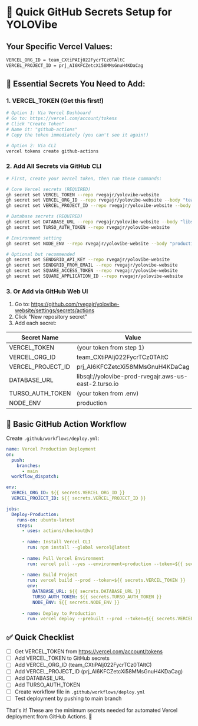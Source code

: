# 🚀 Quick GitHub Secrets Setup for YOLOVibe

## Your Specific Vercel Values:

```bash
VERCEL_ORG_ID = team_CXtiPAIj022FycrTCz0TAltC
VERCEL_PROJECT_ID = prj_AI6KFCZetcXi58MMsGnuH4KDaCag
```

## 🔐 Essential Secrets You Need to Add:

### 1. **VERCEL_TOKEN** (Get this first!)
```bash
# Option 1: Via Vercel Dashboard
# Go to: https://vercel.com/account/tokens
# Click "Create Token"
# Name it: "github-actions"
# Copy the token immediately (you can't see it again!)

# Option 2: Via CLI
vercel tokens create github-actions
```

### 2. **Add All Secrets via GitHub CLI**
```bash
# First, create your Vercel token, then run these commands:

# Core Vercel secrets (REQUIRED)
gh secret set VERCEL_TOKEN --repo rvegajr/yolovibe-website
gh secret set VERCEL_ORG_ID --repo rvegajr/yolovibe-website --body "team_CXtiPAIj022FycrTCz0TAltC"
gh secret set VERCEL_PROJECT_ID --repo rvegajr/yolovibe-website --body "prj_AI6KFCZetcXi58MMsGnuH4KDaCag"

# Database secrets (REQUIRED)
gh secret set DATABASE_URL --repo rvegajr/yolovibe-website --body "libsql://yolovibe-prod-rvegajr.aws-us-east-2.turso.io"
gh secret set TURSO_AUTH_TOKEN --repo rvegajr/yolovibe-website

# Environment setting
gh secret set NODE_ENV --repo rvegajr/yolovibe-website --body "production"

# Optional but recommended
gh secret set SENDGRID_API_KEY --repo rvegajr/yolovibe-website
gh secret set SENDGRID_FROM_EMAIL --repo rvegajr/yolovibe-website
gh secret set SQUARE_ACCESS_TOKEN --repo rvegajr/yolovibe-website
gh secret set SQUARE_APPLICATION_ID --repo rvegajr/yolovibe-website
```

### 3. **Or Add via GitHub Web UI**
1. Go to: https://github.com/rvegajr/yolovibe-website/settings/secrets/actions
2. Click "New repository secret"
3. Add each secret:

| Secret Name | Value |
|------------|-------|
| VERCEL_TOKEN | (your token from step 1) |
| VERCEL_ORG_ID | team_CXtiPAIj022FycrTCz0TAltC |
| VERCEL_PROJECT_ID | prj_AI6KFCZetcXi58MMsGnuH4KDaCag |
| DATABASE_URL | libsql://yolovibe-prod-rvegajr.aws-us-east-2.turso.io |
| TURSO_AUTH_TOKEN | (your token from .env) |
| NODE_ENV | production |

## 📝 Basic GitHub Action Workflow

Create `.github/workflows/deploy.yml`:

```yaml
name: Vercel Production Deployment
on:
  push:
    branches:
      - main
  workflow_dispatch:

env:
  VERCEL_ORG_ID: ${{ secrets.VERCEL_ORG_ID }}
  VERCEL_PROJECT_ID: ${{ secrets.VERCEL_PROJECT_ID }}

jobs:
  Deploy-Production:
    runs-on: ubuntu-latest
    steps:
      - uses: actions/checkout@v3
      
      - name: Install Vercel CLI
        run: npm install --global vercel@latest
      
      - name: Pull Vercel Environment
        run: vercel pull --yes --environment=production --token=${{ secrets.VERCEL_TOKEN }}
      
      - name: Build Project
        run: vercel build --prod --token=${{ secrets.VERCEL_TOKEN }}
        env:
          DATABASE_URL: ${{ secrets.DATABASE_URL }}
          TURSO_AUTH_TOKEN: ${{ secrets.TURSO_AUTH_TOKEN }}
          NODE_ENV: ${{ secrets.NODE_ENV }}
      
      - name: Deploy to Production
        run: vercel deploy --prebuilt --prod --token=${{ secrets.VERCEL_TOKEN }}
```

## ✅ Quick Checklist

- [ ] Get VERCEL_TOKEN from https://vercel.com/account/tokens
- [ ] Add VERCEL_TOKEN to GitHub secrets
- [ ] Add VERCEL_ORG_ID (team_CXtiPAIj022FycrTCz0TAltC)
- [ ] Add VERCEL_PROJECT_ID (prj_AI6KFCZetcXi58MMsGnuH4KDaCag)
- [ ] Add DATABASE_URL
- [ ] Add TURSO_AUTH_TOKEN
- [ ] Create workflow file in `.github/workflows/deploy.yml`
- [ ] Test deployment by pushing to main branch

That's it! These are the minimum secrets needed for automated Vercel deployment from GitHub Actions. 🚀
